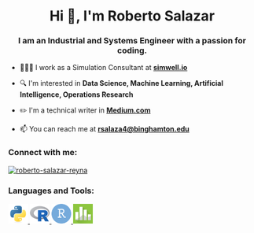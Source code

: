 <h1 align="center">Hi 👋, I'm Roberto Salazar</h1>
<h3 align="center">I am an Industrial and Systems Engineer with a passion for coding.</h3>

- 👨🏻‍💻 I work as a Simulation Consultant at **[simwell.io](https://www.simwell.io/en/)**

- 🔍 I'm interested in **Data Science, Machine Learning, Artificial Intelligence, Operations Research**

- ✏️ I'm a technical writer in **[Medium.com](https://robertosalazarr.medium.com/)**

- 📫 You can reach me at **rsalaza4@binghamton.edu**

<h3 align="left">Connect with me:</h3>
<p align="left">
<a href="https://www.linkedin.com/in/roberto-salazar-reyna/" target="blank"><img align="center" src="https://raw.githubusercontent.com/rahuldkjain/github-profile-readme-generator/master/src/images/icons/Social/linked-in-alt.svg" alt="roberto-salazar-reyna" height="30" width="40" /></a>
</p>

<h3 align="left">Languages and Tools:</h3>
<p align="left"> 
  <a href="https://www.python.org/" target="_blank" rel="noreferrer"> <img src="https://raw.githubusercontent.com/devicons/devicon/master/icons/python/python-original.svg" alt="python" width="40" height="40"/> </a> 
  <a href="https://www.r-project.org/" target="_blank" rel="noreferrer"> <img src="https://raw.githubusercontent.com/devicons/devicon/master/icons/r/r-original.svg" alt="R" width="40" height="40"/> </a> 
  <a href="https://posit.co/" target="_blank" rel="noreferrer"> <img src="https://github.com/devicons/devicon/blob/master/icons/rstudio/rstudio-original.svg" alt="R Studio" width="40" height="40"/> </a> 
   <a href="https://www.minitab.com/en-us/" target="_blank" rel="noreferrer"> <img src="https://github.com/devicons/devicon/blob/master/icons/minitab/minitab-original.svg" alt="Minitab" width="40" height="40"/> </a> 
</p>
